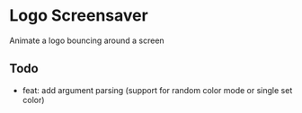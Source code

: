 # Logo Screensaver

Animate a logo bouncing around a screen

## Todo

- feat: add argument parsing (support for random color mode or single set color)
